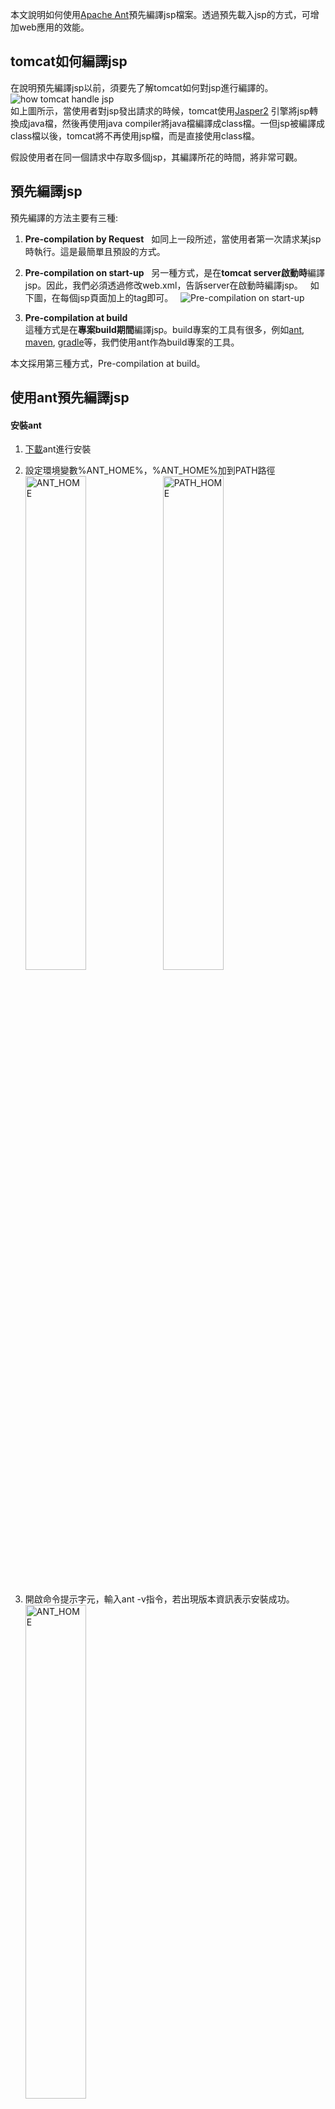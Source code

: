 本文說明如何使用[Apache Ant](http://ant.apache.org/)預先編譯jsp檔案。透過預先載入jsp的方式，可增加web應用的效能。

## tomcat如何編譯jsp
在說明預先編譯jsp以前，須要先了解tomcat如何對jsp進行編譯的。
![how tomcat handle jsp](https://media.licdn.com/mpr/mpr/shrinknp_800_800/AAEAAQAAAAAAAAYZAAAAJDFjNTNlNWY5LTA1M2YtNDYyYy1hN2YwLTU1N2I1MWEzZTk5ZA.png)  
如上圖所示，當使用者對jsp發出請求的時候，tomcat使用[Jasper2](https://tomcat.apache.org/tomcat-7.0-doc/jasper-howto.html) 引擎將jsp轉換成java檔，然後再使用java compiler將java檔編譯成class檔。一但jsp被編譯成class檔以後，tomcat將不再使用jsp檔，而是直接使用class檔。  

假設使用者在同一個請求中存取多個jsp，其編譯所花的時間，將非常可觀。

## 預先編譯jsp  
預先編譯的方法主要有三種:  
1. **Pre-compilation by Request**  
如同上一段所述，當使用者第一次請求某jsp時執行。這是最簡單且預設的方式。
  
2. **Pre-compilation on start-up**  
另一種方式，是在**tomcat server啟動時**編譯jsp。因此，我們必須透過修改web.xml，告訴server在啟動時編譯jsp。  
如下圖，在每個jsp頁面加上<load-on-startup>的tag即可。  
![Pre-compilation on start-up](https://i.imgur.com/sLZvngz.png)  
3. **Pre-compilation at build**  
這種方式是在**專案build期間**編譯jsp。build專案的工具有很多，例如[ant](http://ant.apache.org/), [maven](https://maven.apache.org/), [gradle](https://gradle.org/)等，我們使用ant作為build專案的工具。

本文採用第三種方式，Pre-compilation at build。  

## 使用ant預先編譯jsp
#### 安裝ant  
1. [下載](http://ant.apache.org/bindownload.cgi)ant進行安裝  
  
2. 設定環境變數%ANT_HOME%，%ANT_HOME%加到PATH路徑  
<img src="https://i.imgur.com/MZ8wKdc.png" alt="ANT_HOME" width="45%" height="45%"></img>
<img src="https://i.imgur.com/HYYA5BN.png" alt="PATH_HOME" width="45%" height="45%"></img>  
  
3. 開啟命令提示字元，輸入ant -v指令，若出現版本資訊表示安裝成功。  
<img src="https://i.imgur.com/kjimDVa.png" alt="ANT_HOME" width="45%" height="45%"></img>  
  
#### 使用ant編譯jsp  
使用ant之前需要寫一份xml，告訴ant該執行那些工作(target)。我們將xml命名為[precompileJSP.xml](https://github.com/hsush2017/precompile_jsp/blob/master/precompileJSP.xml)。  
![property](https://i.imgur.com/DZGtaqs.png)  
參數設定，請依照電腦的設定更換。

![path設定](https://i.imgur.com/9nAJsFR.png)  
引入該專案會用到的jar和classpath。  

![jspc](https://i.imgur.com/rfarglb.png)  
透過JspC套件，**將jsp轉換成JAVA檔**。  
在\<taskdef\>中，定義JspC，設定JspC會用到的jar和classpath，並取名為jasper2。  
在\<jasper2\>中，轉換jsp至java。**addwebxmlmappings="true"表示在轉換時會將generated_web.xml合併到web.xml中**。轉換完成將JAVA檔存於jsp_java目錄下。若不想將generated_web.xml合併在原本的web.xml，可將addwebxmlmappings設為false，但必須自行在web.xml中引入generated_web.xml，可參考[這篇文章](https://code.i-harness.com/zh-TW/q/2791f)的說明。

![compile jsp](https://i.imgur.com/AHMGUb8.png)  
編譯java檔。  
139-148行: 使用eclipse compiler編譯java。相較於java compiler，**eclipse compiler允許java檔有錯誤的狀況下編譯class檔**(雖然class是壞的)。若想使用java compiler，則可以刪除這幾行。  
\<javac\>，將jsp_java目錄下的java檔，編譯成class檔，並將class檔放於tomcat中，該專案的WEB-INF/classes目錄下。  
\<delete\>，將暫存的jsp_java目錄刪除。

![precompile jsp](https://i.imgur.com/9MEuY3L.png)  
依序執行target: jspc, compile_jsp。

開啟命令提示字元，移動到專案目錄下，執行ant。  
![執行ant](https://i.imgur.com/KMK6NEE.png)  

## 執行結果 
1. **web.xml**  
如下圖所示，左邊為原本的web.xml，右邊為執行後的web.xml，可看出web.xml多了編譯後的servlet設定。  
![web.xml比較](https://i.imgur.com/lB4LXkH.png)  

2. **jsp編譯後的class**  
左邊為原本的classses目錄，編譯後，如右邊，多出org目錄。  
![classes compare1](https://i.imgur.com/Rnpg8Hz.png)  
org目錄下放所有jsp編譯過後的class檔。  
![classes compare2](https://i.imgur.com/O1JPxZM.png)  

3. **啟動tomcat後，觀察work目錄下將不再產生該專案jsp的java&class檔**  
原本tomcat會將編譯jsp後產生的java & class檔放在[tomcat目錄]/work/Catalina/[專案路徑]/[專案名稱]/org/apache/jsp目錄下。
如今我們透過ant幫tomcat預先編譯jsp後，tomcat會在classes目錄下找到這些jsp的class檔，因此將不再產生work目錄。  
![觀察work目錄](https://i.imgur.com/rYtgH69.png)  

## 參考資料
1. [Apache Ant](http://ant.apache.org/)
2. [Optimize webpage performance using JSP Precompilation](https://www.linkedin.com/pulse/optimize-webpage-performance-using-jsp-precompilation-ajay-sharma/)
3. [安道生練功房](http://www.andowson.com/posts/list/222.page)
